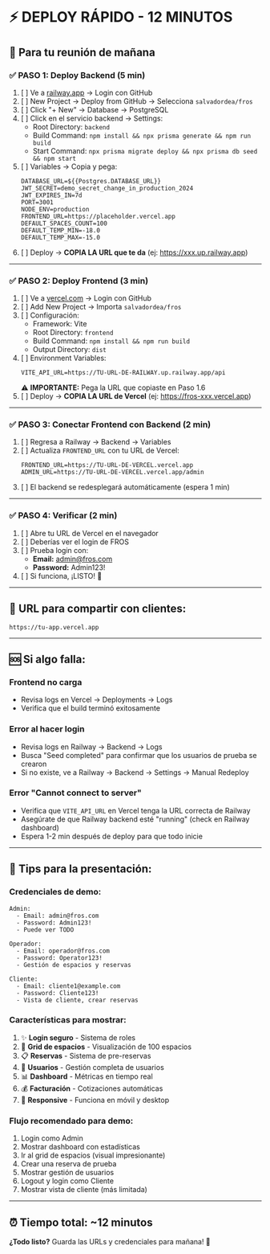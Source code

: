 # ⚡ DEPLOY RÁPIDO - 12 MINUTOS

## 🎯 Para tu reunión de mañana

### ✅ PASO 1: Deploy Backend (5 min)
1. [ ] Ve a [railway.app](https://railway.app) → Login con GitHub
2. [ ] New Project → Deploy from GitHub → Selecciona `salvadordea/fros`
3. [ ] Click "+ New" → Database → PostgreSQL
4. [ ] Click en el servicio backend → Settings:
   - Root Directory: `backend`
   - Build Command: `npm install && npx prisma generate && npm run build`
   - Start Command: `npx prisma migrate deploy && npx prisma db seed && npm start`
5. [ ] Variables → Copia y pega:
   ```
   DATABASE_URL=${{Postgres.DATABASE_URL}}
   JWT_SECRET=demo_secret_change_in_production_2024
   JWT_EXPIRES_IN=7d
   PORT=3001
   NODE_ENV=production
   FRONTEND_URL=https://placeholder.vercel.app
   DEFAULT_SPACES_COUNT=100
   DEFAULT_TEMP_MIN=-18.0
   DEFAULT_TEMP_MAX=-15.0
   ```
6. [ ] Deploy → **COPIA LA URL que te da** (ej: https://xxx.up.railway.app)

---

### ✅ PASO 2: Deploy Frontend (3 min)
1. [ ] Ve a [vercel.com](https://vercel.com) → Login con GitHub
2. [ ] Add New Project → Importa `salvadordea/fros`
3. [ ] Configuración:
   - Framework: Vite
   - Root Directory: `frontend`
   - Build Command: `npm install && npm run build`
   - Output Directory: `dist`
4. [ ] Environment Variables:
   ```
   VITE_API_URL=https://TU-URL-DE-RAILWAY.up.railway.app/api
   ```
   ⚠️ **IMPORTANTE:** Pega la URL que copiaste en Paso 1.6
5. [ ] Deploy → **COPIA LA URL de Vercel** (ej: https://fros-xxx.vercel.app)

---

### ✅ PASO 3: Conectar Frontend con Backend (2 min)
1. [ ] Regresa a Railway → Backend → Variables
2. [ ] Actualiza `FRONTEND_URL` con tu URL de Vercel:
   ```
   FRONTEND_URL=https://TU-URL-DE-VERCEL.vercel.app
   ADMIN_URL=https://TU-URL-DE-VERCEL.vercel.app/admin
   ```
3. [ ] El backend se redesplegará automáticamente (espera 1 min)

---

### ✅ PASO 4: Verificar (2 min)
1. [ ] Abre tu URL de Vercel en el navegador
2. [ ] Deberías ver el login de FROS
3. [ ] Prueba login con:
   - **Email:** admin@fros.com
   - **Password:** Admin123!
4. [ ] Si funciona, ¡LISTO! 🎉

---

## 📱 URL para compartir con clientes:
```
https://tu-app.vercel.app
```

---

## 🆘 Si algo falla:

### Frontend no carga
- Revisa logs en Vercel → Deployments → Logs
- Verifica que el build terminó exitosamente

### Error al hacer login
- Revisa logs en Railway → Backend → Logs
- Busca "Seed completed" para confirmar que los usuarios de prueba se crearon
- Si no existe, ve a Railway → Backend → Settings → Manual Redeploy

### Error "Cannot connect to server"
- Verifica que `VITE_API_URL` en Vercel tenga la URL correcta de Railway
- Asegúrate de que Railway backend esté "running" (check en Railway dashboard)
- Espera 1-2 min después de deploy para que todo inicie

---

## 🎨 Tips para la presentación:

### Credenciales de demo:
```
Admin:
  - Email: admin@fros.com
  - Password: Admin123!
  - Puede ver TODO

Operador:
  - Email: operador@fros.com
  - Password: Operator123!
  - Gestión de espacios y reservas

Cliente:
  - Email: cliente1@example.com
  - Password: Cliente123!
  - Vista de cliente, crear reservas
```

### Características para mostrar:
1. ✨ **Login seguro** - Sistema de roles
2. 🏢 **Grid de espacios** - Visualización de 100 espacios
3. 📋 **Reservas** - Sistema de pre-reservas
4. 👥 **Usuarios** - Gestión completa de usuarios
5. 📊 **Dashboard** - Métricas en tiempo real
6. 💰 **Facturación** - Cotizaciones automáticas
7. 📱 **Responsive** - Funciona en móvil y desktop

### Flujo recomendado para demo:
1. Login como Admin
2. Mostrar dashboard con estadísticas
3. Ir al grid de espacios (visual impresionante)
4. Crear una reserva de prueba
5. Mostrar gestión de usuarios
6. Logout y login como Cliente
7. Mostrar vista de cliente (más limitada)

---

## ⏰ Tiempo total: ~12 minutos

**¿Todo listo?** Guarda las URLs y credenciales para mañana! 🚀
